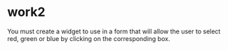 # work2
You must create a widget to use in a form that will allow the user to select red, green or blue by clicking on the corresponding box.
